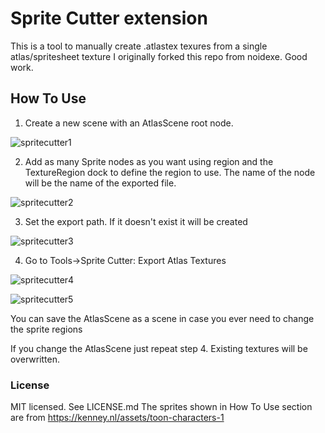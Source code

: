 # Sprite Cutter extension

This is a tool to manually create .atlastex texures from a single atlas/spritesheet texture
I originally forked this repo from noidexe. Good work.

## How To Use

1) Create a new scene with an AtlasScene root node.

![spritecutter1](https://user-images.githubusercontent.com/526829/132289808-9ec4094d-cb05-453e-b2ef-029fed7cbaa4.png)


2) Add as many Sprite nodes as you want using region and the TextureRegion dock to define the region to use. The name of the node will be the name of the exported file.

![spritecutter2](https://user-images.githubusercontent.com/526829/132289817-96e85fab-b8d6-46bb-8772-06fb0a4959a6.png)


3) Set the export path. If it doesn't exist it will be created

![spritecutter3](https://user-images.githubusercontent.com/526829/132289827-47319c35-7717-43d1-9aaf-875dac10ba7c.png)


4) Go to Tools->Sprite Cutter: Export Atlas Textures

![spritecutter4](https://user-images.githubusercontent.com/526829/132289844-4d00baf8-883a-4b11-a5d4-8543a7dad162.png)

![spritecutter5](https://user-images.githubusercontent.com/526829/132289851-e83f7a01-0623-4cd7-85b9-88e36fbaa7cc.png)



You can save the AtlasScene as a scene in case you ever need to change the sprite regions

If you change the AtlasScene just repeat step 4. Existing textures will be overwritten.

### License
MIT licensed. See LICENSE.md
The sprites shown in How To Use section are from https://kenney.nl/assets/toon-characters-1
